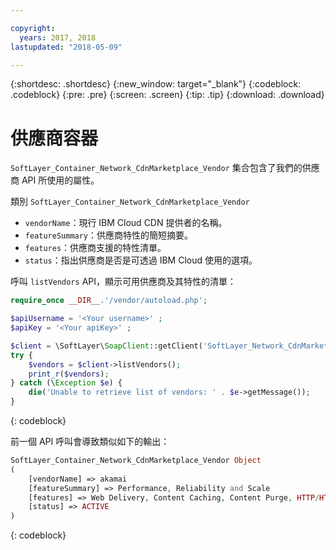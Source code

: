 ```yaml
---

copyright:
  years: 2017, 2018
lastupdated: "2018-05-09"

---
```


{:shortdesc: .shortdesc}
{:new_window: target="_blank"}
{:codeblock: .codeblock}
{:pre: .pre}
{:screen: .screen}
{:tip: .tip}
{:download: .download}

# 供應商容器
`SoftLayer_Container_Network_CdnMarketplace_Vendor` 集合包含了我們的供應商 API 所使用的屬性。


類別 `SoftLayer_Container_Network_CdnMarketplace_Vendor`  
* `vendorName`：現行 IBM Cloud CDN 提供者的名稱。  
* `featureSummary`：供應商特性的簡短摘要。  
* `features`：供應商支援的特性清單。  
* `status`：指出供應商是否是可透過 IBM Cloud 使用的選項。


呼叫 `listVendors` API，顯示可用供應商及其特性的清單：

```php
require_once __DIR__.'/vendor/autoload.php';

$apiUsername = '<Your username>' ;
$apiKey = '<Your apiKey>' ;

$client = \SoftLayer\SoapClient::getClient('SoftLayer_Network_CdnMarketplace_Vendor', null, $apiUsername, $apiKey);
try {
    $vendors = $client->listVendors();
    print_r($vendors);
} catch (\Exception $e) {
    die('Unable to retrieve list of vendors: ' . $e->getMessage());
}
```
{: codeblock}

前一個 API 呼叫會導致類似如下的輸出：


```php
SoftLayer_Container_Network_CdnMarketplace_Vendor Object
(
    [vendorName] => akamai
    [featureSummary] => Performance, Reliability and Scale
    [features] => Web Delivery, Content Caching, Content Purge, HTTP/HTTPS Support
    [status] => ACTIVE
)

```
{: codeblock}
